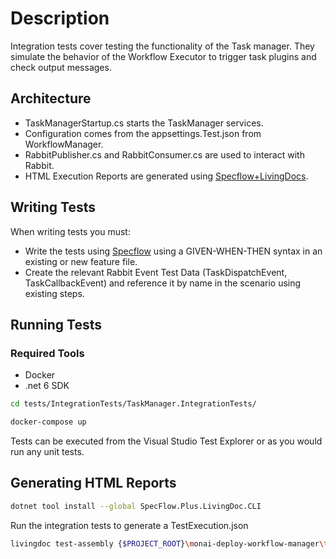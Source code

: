 ﻿# Description

Integration tests cover testing the functionality of the Task manager. They simulate the behavior of the Workflow Executor to trigger task plugins and check output messages.

## Architecture
- TaskManagerStartup.cs starts the TaskManager services.
- Configuration comes from the appsettings.Test.json from WorkflowManager.
- RabbitPublisher.cs and RabbitConsumer.cs are used to interact with Rabbit.
- HTML Execution Reports are generated using [Specflow+LivingDocs](https://docs.specflow.org/projects/specflow-livingdoc/en/latest/).

## Writing Tests

When writing tests you must:
- Write the tests using [Specflow](https://docs.specflow.org/projects/getting-started/en/latest/index.html) using a GIVEN-WHEN-THEN syntax in an existing or new feature file.
- Create the relevant Rabbit Event Test Data (TaskDispatchEvent, TaskCallbackEvent) and reference it by name in the scenario using existing steps.

## Running Tests

### Required Tools
- Docker
- .net 6 SDK

```bash
cd tests/IntegrationTests/TaskManager.IntegrationTests/
```

```bash
docker-compose up
```

Tests can be executed from the Visual Studio Test Explorer or as you would run any unit tests.

## Generating HTML Reports
```bash
dotnet tool install --global SpecFlow.Plus.LivingDoc.CLI
```

Run the integration tests to generate a TestExecution.json

```bash
livingdoc test-assembly {$PROJECT_ROOT}\monai-deploy-workflow-manager\tests\IntegrationTests\TaskManager.IntegrationTests\bin\Debug\net6.0\Monai.Deploy.WorkflowManager.TaskManager.IntegrationTests.dll -t {$PROJECT_ROOT}\monai-deploy-workflow-manager\tests\IntegrationTests\TaskManager.IntegrationTests\bin\Debug\net6.0\TestExecution.json
```